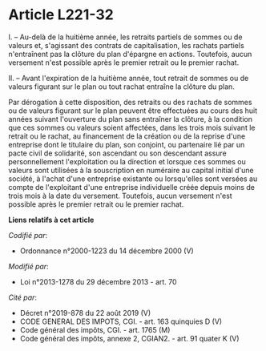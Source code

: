 # Article L221-32

I. – Au-delà de la huitième année, les retraits partiels de sommes ou de valeurs et, s'agissant des contrats de
capitalisation, les rachats partiels n'entraînent pas la clôture du plan d'épargne en actions. Toutefois, aucun versement
n'est possible après le premier retrait ou le premier rachat.

II. – Avant l'expiration de la huitième année, tout retrait de sommes ou de valeurs figurant sur le plan ou tout rachat
entraîne la clôture du plan.

Par dérogation à cette disposition, des retraits ou des rachats de sommes ou de valeurs figurant sur le plan peuvent être
effectuées au cours des huit années suivant l'ouverture du plan sans entraîner la clôture, à la condition que ces sommes ou
valeurs soient affectées, dans les trois mois suivant le retrait ou le rachat, au financement de la création ou de la reprise
d'une entreprise dont le titulaire du plan, son conjoint, ou partenaire lié par un pacte civil de solidarité, son ascendant
ou son descendant assure personnellement l'exploitation ou la direction et lorsque ces sommes ou valeurs sont utilisées à la
souscription en numéraire au capital initial d'une société, à l'achat d'une entreprise existante ou lorsqu'elles sont versées
au compte de l'exploitant d'une entreprise individuelle créée depuis moins de trois mois à la date du versement. Toutefois,
aucun versement n'est possible après le premier retrait ou le premier rachat.

**Liens relatifs à cet article**

_Codifié par_:

  - Ordonnance n°2000-1223 du 14 décembre 2000 (V)

_Modifié par_:

  - Loi n°2013-1278 du 29 décembre 2013 - art. 70

_Cité par_:

  - Décret n°2019-878 du 22 août 2019 (V)
  - CODE GENERAL DES IMPOTS, CGI. - art. 163 quinquies D (V)
  - Code général des impôts, CGI. - art. 1765 (M)
  - Code général des impôts, annexe 2, CGIAN2. - art. 91 quater K (V)
